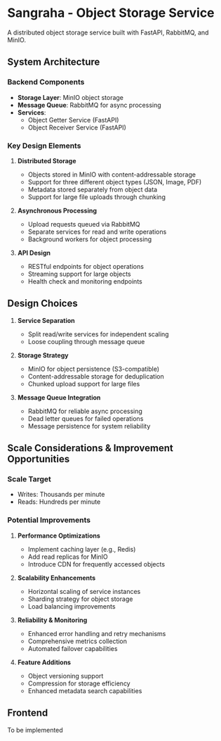 # Sangraha - Object Storage Service

A distributed object storage service built with FastAPI, RabbitMQ, and MinIO.

## System Architecture

### Backend Components
- **Storage Layer**: MinIO object storage
- **Message Queue**: RabbitMQ for async processing
- **Services**:
  - Object Getter Service (FastAPI)
  - Object Receiver Service (FastAPI)

### Key Design Elements
1. **Distributed Storage**
   - Objects stored in MinIO with content-addressable storage
   - Support for three different object types (JSON, Image, PDF)
   - Metadata stored separately from object data
   - Support for large file uploads through chunking

2. **Asynchronous Processing**
   - Upload requests queued via RabbitMQ
   - Separate services for read and write operations
   - Background workers for object processing

3. **API Design**
   - RESTful endpoints for object operations
   - Streaming support for large objects
   - Health check and monitoring endpoints

## Design Choices

1. **Service Separation**
   - Split read/write services for independent scaling
   - Loose coupling through message queue

2. **Storage Strategy**
   - MinIO for object persistence (S3-compatible)
   - Content-addressable storage for deduplication
   - Chunked upload support for large files

3. **Message Queue Integration**
   - RabbitMQ for reliable async processing
   - Dead letter queues for failed operations
   - Message persistence for system reliability

## Scale Considerations & Improvement Opportunities

### Scale Target
- Writes: Thousands per minute
- Reads: Hundreds per minute

### Potential Improvements

1. **Performance Optimizations**
   - Implement caching layer (e.g., Redis)
   - Add read replicas for MinIO
   - Introduce CDN for frequently accessed objects

2. **Scalability Enhancements**
   - Horizontal scaling of service instances
   - Sharding strategy for object storage
   - Load balancing improvements

3. **Reliability & Monitoring**
   - Enhanced error handling and retry mechanisms
   - Comprehensive metrics collection
   - Automated failover capabilities

4. **Feature Additions**
   - Object versioning support
   - Compression for storage efficiency
   - Enhanced metadata search capabilities

## Frontend
To be implemented
